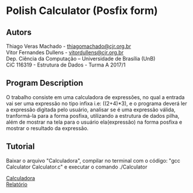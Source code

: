 # Polish Calculator (Posfix form)

## Autors
Thiago Veras Machado - thiagomachado@cjr.org.br\
Vitor Fernandes Dullens - vitordullens@cjr.org.br\
Dep. Ciência da Computação – Universidade de Brası́lia (UnB)\
CiC 116319 - Estrutura de Dados - Turma A 2017/1

## Program Description
O trabalho consiste em uma calculadora de expressões, no qual a entrada vai ser uma
expressão no tipo infixa i.e: ((2+4)*3), e o programa deverá ler a expressão digitada pelo
usuário, analisar se é uma expressão válida, tranformá-la para a forma posfixa, utilizando
a estrutura de dados pilha, além de mostrar na tela para o usuário ela(expressão) na forma
posfixa e mostrar o resultado da expressão.

## Tutorial

Baixar o arquivo "Calculadora", compilar no terminal com o código: "gcc Calculator Calculator.c" e executar o comando ./Calculator

[Calculadora](Calculator.c)\
[Relatório](Relatorio_Trabalho_1_ED.pdf)
